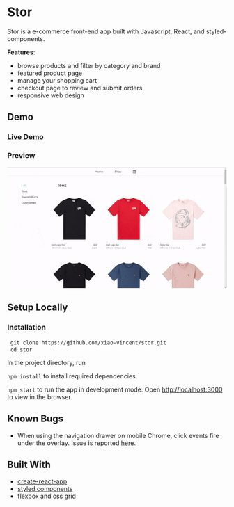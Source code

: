 # Stor
Stor is a e-commerce front-end app built with Javascript, React, and styled-components.

**Features**: 
* browse products and filter by category and brand
* featured product page 
* manage your shopping cart
* checkout page to review and submit orders  
* responsive web design

## Demo
### [Live Demo](https://xiao-vincent.github.io/stor)

### Preview
![store-demo-gif](./public/store-demo.gif?raw=true)

## Setup Locally
### Installation
```shell
 git clone https://github.com/xiao-vincent/stor.git
 cd stor 
```
In the project directory, run

`npm install` to install required dependencies.

`npm start` to run the app in development mode. Open [http://localhost:3000](http://localhost:3000) to view in the browser.

## Known Bugs
* When using the navigation drawer on mobile Chrome, click events fire under the overlay. Issue is reported [here](https://github.com/stoeffel/react-motion-drawer/issues/24).

## Built With 
- [create-react-app](https://github.com/facebook/create-react-app/)
- [styled components](https://www.styled-components.com/)
- flexbox and css grid

